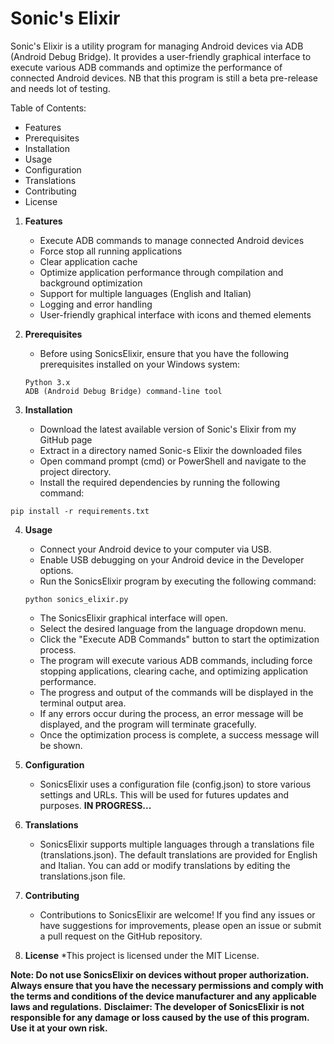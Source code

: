 # Sonic's Elixir

Sonic's Elixir is a utility program for managing Android devices via ADB (Android Debug Bridge). It provides a user-friendly graphical interface to execute various ADB commands and optimize the performance of connected Android devices. 
NB that this program is still a beta pre-release and needs lot of testing.

Table of Contents:  
* Features
* Prerequisites
* Installation
* Usage
* Configuration
* Translations
* Contributing
* License

1. **Features**
   * Execute ADB commands to manage connected Android devices
   * Force stop all running applications
   * Clear application cache
   * Optimize application performance through compilation and background optimization
   * Support for multiple languages (English and Italian)
   * Logging and error handling
   * User-friendly graphical interface with icons and themed elements

3. **Prerequisites**
   * Before using SonicsElixir, ensure that you have the following prerequisites installed on your Windows system:

    ```
    Python 3.x
    ADB (Android Debug Bridge) command-line tool
    ```

4. **Installation**
   * Download the latest available version of Sonic's Elixir from my GitHub page
   * Extract in a directory named Sonic-s Elixir the downloaded files
   * Open command prompt (cmd) or PowerShell and navigate to the project directory.
   * Install the required dependencies by running the following command:

```
pip install -r requirements.txt
```

4. **Usage**
   * Connect your Android device to your computer via USB.
   * Enable USB debugging on your Android device in the Developer options.
   * Run the SonicsElixir program by executing the following command:

   ```
   python sonics_elixir.py
   ```
   * The SonicsElixir graphical interface will open.
   * Select the desired language from the language dropdown menu.
   * Click the "Execute ADB Commands" button to start the optimization process.
   * The program will execute various ADB commands, including force stopping applications, clearing cache, and optimizing application performance.
   * The progress and output of the commands will be displayed in the terminal output area.
   * If any errors occur during the process, an error message will be displayed, and the program will terminate gracefully.
   * Once the optimization process is complete, a success message will be shown.

5. **Configuration**
   * SonicsElixir uses a configuration file (config.json) to store various settings and URLs. This will be used for futures updates and purposes. **IN PROGRESS...**

7. **Translations**
   * SonicsElixir supports multiple languages through a translations file (translations.json). The default translations are provided for English and Italian. You can add or modify translations by editing the translations.json file.

9. **Contributing**
    * Contributions to SonicsElixir are welcome! If you find any issues or have suggestions for improvements, please open an issue or submit a pull request on the GitHub repository.

11. **License**
    *This project is licensed under the MIT License.

**Note: Do not use SonicsElixir on devices without proper authorization. Always ensure that you have the necessary permissions and comply with the terms and conditions of the device manufacturer and any applicable laws and regulations.**
**Disclaimer: The developer of SonicsElixir is not responsible for any damage or loss caused by the use of this program. Use it at your own risk.**
